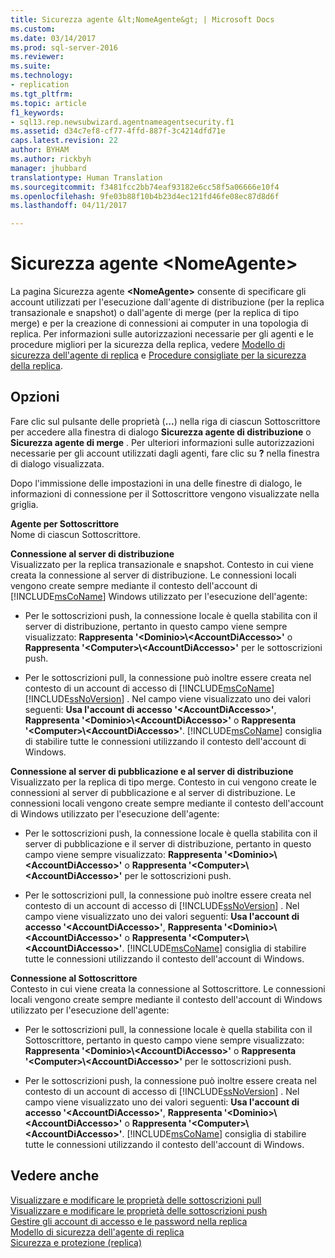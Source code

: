 ```yaml
---
title: Sicurezza agente &lt;NomeAgente&gt; | Microsoft Docs
ms.custom: 
ms.date: 03/14/2017
ms.prod: sql-server-2016
ms.reviewer: 
ms.suite: 
ms.technology:
- replication
ms.tgt_pltfrm: 
ms.topic: article
f1_keywords:
- sql13.rep.newsubwizard.agentnameagentsecurity.f1
ms.assetid: d34c7ef8-cf77-4ffd-887f-3c4214dfd71e
caps.latest.revision: 22
author: BYHAM
ms.author: rickbyh
manager: jhubbard
translationtype: Human Translation
ms.sourcegitcommit: f3481fcc2bb74eaf93182e6cc58f5a06666e10f4
ms.openlocfilehash: 9fe03b88f10b4b23d4ec121fd46fe08ec87d8d6f
ms.lasthandoff: 04/11/2017

---
```

# <a name="ltagentnamegt-agent-security"></a>Sicurezza agente &lt;NomeAgente&gt;
  La pagina Sicurezza agente **\<NomeAgente>** consente di specificare gli account utilizzati per l'esecuzione dall'agente di distribuzione (per la replica transazionale e snapshot) o dall'agente di merge (per la replica di tipo merge) e per la creazione di connessioni ai computer in una topologia di replica. Per informazioni sulle autorizzazioni necessarie per gli agenti e le procedure migliori per la sicurezza della replica, vedere [Modello di sicurezza dell'agente di replica](../../relational-databases/replication/security/replication-agent-security-model.md) e [Procedure consigliate per la sicurezza della replica](../../relational-databases/replication/security/replication-security-best-practices.md).  
  
## <a name="options"></a>Opzioni  
 Fare clic sul pulsante delle proprietà (**...**) nella riga di ciascun Sottoscrittore per accedere alla finestra di dialogo **Sicurezza agente di distribuzione** o **Sicurezza agente di merge** . Per ulteriori informazioni sulle autorizzazioni necessarie per gli account utilizzati dagli agenti, fare clic su **?** nella finestra di dialogo visualizzata.  
  
 Dopo l'immissione delle impostazioni in una delle finestre di dialogo, le informazioni di connessione per il Sottoscrittore vengono visualizzate nella griglia.  
  
 **Agente per Sottoscrittore**  
 Nome di ciascun Sottoscrittore.  
  
 **Connessione al server di distribuzione**  
 Visualizzato per la replica transazionale e snapshot. Contesto in cui viene creata la connessione al server di distribuzione. Le connessioni locali vengono create sempre mediante il contesto dell'account di [!INCLUDE[msCoName](../../includes/msconame-md.md)] Windows utilizzato per l'esecuzione dell'agente:  
  
-   Per le sottoscrizioni push, la connessione locale è quella stabilita con il server di distribuzione, pertanto in questo campo viene sempre visualizzato: **Rappresenta '\<Dominio>\\<AccountDiAccesso\>'** o **Rappresenta '\<Computer>\\<AccountDiAccesso\>'** per le sottoscrizioni push.  
  
-   Per le sottoscrizioni pull, la connessione può inoltre essere creata nel contesto di un account di accesso di [!INCLUDE[msCoName](../../includes/msconame-md.md)] [!INCLUDE[ssNoVersion](../../includes/ssnoversion-md.md)] . Nel campo viene visualizzato uno dei valori seguenti: **Usa l'account di accesso '\<AccountDiAccesso>'**, **Rappresenta '\<Dominio>\\<AccountDiAccesso\>'** o **Rappresenta '\<Computer>\\<AccountDiAccesso\>'**. [!INCLUDE[msCoName](../../includes/msconame-md.md)] consiglia di stabilire tutte le connessioni utilizzando il contesto dell'account di Windows.  
  
 **Connessione al server di pubblicazione e al server di distribuzione**  
 Visualizzato per la replica di tipo merge. Contesto in cui vengono create le connessioni al server di pubblicazione e al server di distribuzione. Le connessioni locali vengono create sempre mediante il contesto dell'account di Windows utilizzato per l'esecuzione dell'agente:  
  
-   Per le sottoscrizioni push, la connessione locale è quella stabilita con il server di pubblicazione e il server di distribuzione, pertanto in questo campo viene sempre visualizzato: **Rappresenta '\<Dominio>\\<AccountDiAccesso\>'** o **Rappresenta '\<Computer>\\<AccountDiAccesso\>'** per le sottoscrizioni push.  
  
-   Per le sottoscrizioni pull, la connessione può inoltre essere creata nel contesto di un account di accesso di [!INCLUDE[ssNoVersion](../../includes/ssnoversion-md.md)] . Nel campo viene visualizzato uno dei valori seguenti: **Usa l'account di accesso '\<AccountDiAccesso>'**, **Rappresenta '\<Dominio>\\<AccountDiAccesso\>'** o **Rappresenta '\<Computer>\\<AccountDiAccesso\>'**. [!INCLUDE[msCoName](../../includes/msconame-md.md)] consiglia di stabilire tutte le connessioni utilizzando il contesto dell'account di Windows.  
  
 **Connessione al Sottoscrittore**  
 Contesto in cui viene creata la connessione al Sottoscrittore. Le connessioni locali vengono create sempre mediante il contesto dell'account di Windows utilizzato per l'esecuzione dell'agente:  
  
-   Per le sottoscrizioni pull, la connessione locale è quella stabilita con il Sottoscrittore, pertanto in questo campo viene sempre visualizzato: **Rappresenta '\<Dominio>\\<AccountDiAccesso\>'** o **Rappresenta '\<Computer>\\<AccountDiAccesso\>'** per le sottoscrizioni push.  
  
-   Per le sottoscrizioni push, la connessione può inoltre essere creata nel contesto di un account di accesso di [!INCLUDE[ssNoVersion](../../includes/ssnoversion-md.md)] . Nel campo viene visualizzato uno dei valori seguenti: **Usa l'account di accesso '\<AccountDiAccesso>'**, **Rappresenta '\<Dominio>\\<AccountDiAccesso\>'** o **Rappresenta '\<Computer>\\<AccountDiAccesso\>'**. [!INCLUDE[msCoName](../../includes/msconame-md.md)] consiglia di stabilire tutte le connessioni utilizzando il contesto dell'account di Windows.  
  
## <a name="see-also"></a>Vedere anche  
 [Visualizzare e modificare le proprietà delle sottoscrizioni pull](../../relational-databases/replication/view-and-modify-pull-subscription-properties.md)   
 [Visualizzare e modificare le proprietà delle sottoscrizioni push](../../relational-databases/replication/view-and-modify-push-subscription-properties.md)   
 [Gestire gli account di accesso e le password nella replica](../../relational-databases/replication/security/manage-logins-and-passwords-in-replication.md)   
 [Modello di sicurezza dell'agente di replica](../../relational-databases/replication/security/replication-agent-security-model.md)   
 [Sicurezza e protezione &#40;replica&#41;](../../relational-databases/replication/security/security-and-protection-replication.md)  
  
  
